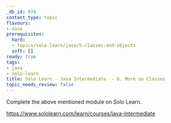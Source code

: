 ```yaml
---
_db_id: 974
content_type: topic
flavours:
- none
prerequisites:
  hard:
  - topics/solo-learn/java/5-classes-and-objects
  soft: []
ready: true
tags:
- java
- solo-learn
title: Solo Learn - Java Intermediate  - 6. More on Classes
topic_needs_review: false
---
```


Complete the above mentioned module on Solo Learn.

https://www.sololearn.com/learn/courses/java-intermediate